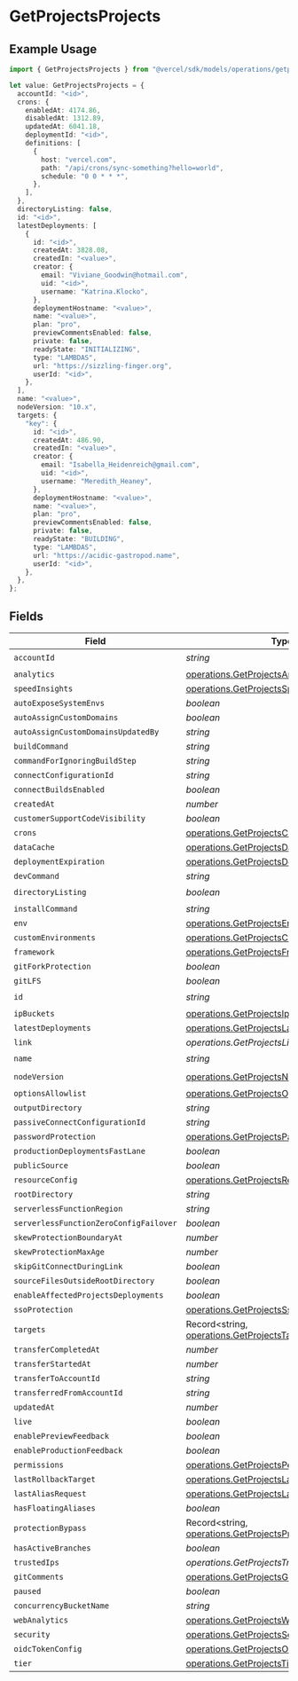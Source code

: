 # GetProjectsProjects

## Example Usage

```typescript
import { GetProjectsProjects } from "@vercel/sdk/models/operations/getprojects.js";

let value: GetProjectsProjects = {
  accountId: "<id>",
  crons: {
    enabledAt: 4174.86,
    disabledAt: 1312.89,
    updatedAt: 6041.18,
    deploymentId: "<id>",
    definitions: [
      {
        host: "vercel.com",
        path: "/api/crons/sync-something?hello=world",
        schedule: "0 0 * * *",
      },
    ],
  },
  directoryListing: false,
  id: "<id>",
  latestDeployments: [
    {
      id: "<id>",
      createdAt: 3828.08,
      createdIn: "<value>",
      creator: {
        email: "Viviane_Goodwin@hotmail.com",
        uid: "<id>",
        username: "Katrina.Klocko",
      },
      deploymentHostname: "<value>",
      name: "<value>",
      plan: "pro",
      previewCommentsEnabled: false,
      private: false,
      readyState: "INITIALIZING",
      type: "LAMBDAS",
      url: "https://sizzling-finger.org",
      userId: "<id>",
    },
  ],
  name: "<value>",
  nodeVersion: "10.x",
  targets: {
    "key": {
      id: "<id>",
      createdAt: 486.90,
      createdIn: "<value>",
      creator: {
        email: "Isabella_Heidenreich@gmail.com",
        uid: "<id>",
        username: "Meredith_Heaney",
      },
      deploymentHostname: "<value>",
      name: "<value>",
      plan: "pro",
      previewCommentsEnabled: false,
      private: false,
      readyState: "BUILDING",
      type: "LAMBDAS",
      url: "https://acidic-gastropod.name",
      userId: "<id>",
    },
  },
};
```

## Fields

| Field                                                                                                            | Type                                                                                                             | Required                                                                                                         | Description                                                                                                      |
| ---------------------------------------------------------------------------------------------------------------- | ---------------------------------------------------------------------------------------------------------------- | ---------------------------------------------------------------------------------------------------------------- | ---------------------------------------------------------------------------------------------------------------- |
| `accountId`                                                                                                      | *string*                                                                                                         | :heavy_check_mark:                                                                                               | N/A                                                                                                              |
| `analytics`                                                                                                      | [operations.GetProjectsAnalytics](../../models/operations/getprojectsanalytics.md)                               | :heavy_minus_sign:                                                                                               | N/A                                                                                                              |
| `speedInsights`                                                                                                  | [operations.GetProjectsSpeedInsights](../../models/operations/getprojectsspeedinsights.md)                       | :heavy_minus_sign:                                                                                               | N/A                                                                                                              |
| `autoExposeSystemEnvs`                                                                                           | *boolean*                                                                                                        | :heavy_minus_sign:                                                                                               | N/A                                                                                                              |
| `autoAssignCustomDomains`                                                                                        | *boolean*                                                                                                        | :heavy_minus_sign:                                                                                               | N/A                                                                                                              |
| `autoAssignCustomDomainsUpdatedBy`                                                                               | *string*                                                                                                         | :heavy_minus_sign:                                                                                               | N/A                                                                                                              |
| `buildCommand`                                                                                                   | *string*                                                                                                         | :heavy_minus_sign:                                                                                               | N/A                                                                                                              |
| `commandForIgnoringBuildStep`                                                                                    | *string*                                                                                                         | :heavy_minus_sign:                                                                                               | N/A                                                                                                              |
| `connectConfigurationId`                                                                                         | *string*                                                                                                         | :heavy_minus_sign:                                                                                               | N/A                                                                                                              |
| `connectBuildsEnabled`                                                                                           | *boolean*                                                                                                        | :heavy_minus_sign:                                                                                               | N/A                                                                                                              |
| `createdAt`                                                                                                      | *number*                                                                                                         | :heavy_minus_sign:                                                                                               | N/A                                                                                                              |
| `customerSupportCodeVisibility`                                                                                  | *boolean*                                                                                                        | :heavy_minus_sign:                                                                                               | N/A                                                                                                              |
| `crons`                                                                                                          | [operations.GetProjectsCrons](../../models/operations/getprojectscrons.md)                                       | :heavy_minus_sign:                                                                                               | N/A                                                                                                              |
| `dataCache`                                                                                                      | [operations.GetProjectsDataCache](../../models/operations/getprojectsdatacache.md)                               | :heavy_minus_sign:                                                                                               | N/A                                                                                                              |
| `deploymentExpiration`                                                                                           | [operations.GetProjectsDeploymentExpiration](../../models/operations/getprojectsdeploymentexpiration.md)         | :heavy_minus_sign:                                                                                               | N/A                                                                                                              |
| `devCommand`                                                                                                     | *string*                                                                                                         | :heavy_minus_sign:                                                                                               | N/A                                                                                                              |
| `directoryListing`                                                                                               | *boolean*                                                                                                        | :heavy_check_mark:                                                                                               | N/A                                                                                                              |
| `installCommand`                                                                                                 | *string*                                                                                                         | :heavy_minus_sign:                                                                                               | N/A                                                                                                              |
| `env`                                                                                                            | [operations.GetProjectsEnv](../../models/operations/getprojectsenv.md)[]                                         | :heavy_minus_sign:                                                                                               | N/A                                                                                                              |
| `customEnvironments`                                                                                             | [operations.GetProjectsCustomEnvironments](../../models/operations/getprojectscustomenvironments.md)[]           | :heavy_minus_sign:                                                                                               | N/A                                                                                                              |
| `framework`                                                                                                      | [operations.GetProjectsFramework](../../models/operations/getprojectsframework.md)                               | :heavy_minus_sign:                                                                                               | N/A                                                                                                              |
| `gitForkProtection`                                                                                              | *boolean*                                                                                                        | :heavy_minus_sign:                                                                                               | N/A                                                                                                              |
| `gitLFS`                                                                                                         | *boolean*                                                                                                        | :heavy_minus_sign:                                                                                               | N/A                                                                                                              |
| `id`                                                                                                             | *string*                                                                                                         | :heavy_check_mark:                                                                                               | N/A                                                                                                              |
| `ipBuckets`                                                                                                      | [operations.GetProjectsIpBuckets](../../models/operations/getprojectsipbuckets.md)[]                             | :heavy_minus_sign:                                                                                               | N/A                                                                                                              |
| `latestDeployments`                                                                                              | [operations.GetProjectsLatestDeployments](../../models/operations/getprojectslatestdeployments.md)[]             | :heavy_minus_sign:                                                                                               | N/A                                                                                                              |
| `link`                                                                                                           | *operations.GetProjectsLink*                                                                                     | :heavy_minus_sign:                                                                                               | N/A                                                                                                              |
| `name`                                                                                                           | *string*                                                                                                         | :heavy_check_mark:                                                                                               | N/A                                                                                                              |
| `nodeVersion`                                                                                                    | [operations.GetProjectsNodeVersion](../../models/operations/getprojectsnodeversion.md)                           | :heavy_check_mark:                                                                                               | N/A                                                                                                              |
| `optionsAllowlist`                                                                                               | [operations.GetProjectsOptionsAllowlist](../../models/operations/getprojectsoptionsallowlist.md)                 | :heavy_minus_sign:                                                                                               | N/A                                                                                                              |
| `outputDirectory`                                                                                                | *string*                                                                                                         | :heavy_minus_sign:                                                                                               | N/A                                                                                                              |
| `passiveConnectConfigurationId`                                                                                  | *string*                                                                                                         | :heavy_minus_sign:                                                                                               | N/A                                                                                                              |
| `passwordProtection`                                                                                             | [operations.GetProjectsPasswordProtection](../../models/operations/getprojectspasswordprotection.md)             | :heavy_minus_sign:                                                                                               | N/A                                                                                                              |
| `productionDeploymentsFastLane`                                                                                  | *boolean*                                                                                                        | :heavy_minus_sign:                                                                                               | N/A                                                                                                              |
| `publicSource`                                                                                                   | *boolean*                                                                                                        | :heavy_minus_sign:                                                                                               | N/A                                                                                                              |
| `resourceConfig`                                                                                                 | [operations.GetProjectsResourceConfig](../../models/operations/getprojectsresourceconfig.md)                     | :heavy_minus_sign:                                                                                               | N/A                                                                                                              |
| `rootDirectory`                                                                                                  | *string*                                                                                                         | :heavy_minus_sign:                                                                                               | N/A                                                                                                              |
| `serverlessFunctionRegion`                                                                                       | *string*                                                                                                         | :heavy_minus_sign:                                                                                               | N/A                                                                                                              |
| `serverlessFunctionZeroConfigFailover`                                                                           | *boolean*                                                                                                        | :heavy_minus_sign:                                                                                               | N/A                                                                                                              |
| `skewProtectionBoundaryAt`                                                                                       | *number*                                                                                                         | :heavy_minus_sign:                                                                                               | N/A                                                                                                              |
| `skewProtectionMaxAge`                                                                                           | *number*                                                                                                         | :heavy_minus_sign:                                                                                               | N/A                                                                                                              |
| `skipGitConnectDuringLink`                                                                                       | *boolean*                                                                                                        | :heavy_minus_sign:                                                                                               | N/A                                                                                                              |
| `sourceFilesOutsideRootDirectory`                                                                                | *boolean*                                                                                                        | :heavy_minus_sign:                                                                                               | N/A                                                                                                              |
| `enableAffectedProjectsDeployments`                                                                              | *boolean*                                                                                                        | :heavy_minus_sign:                                                                                               | N/A                                                                                                              |
| `ssoProtection`                                                                                                  | [operations.GetProjectsSsoProtection](../../models/operations/getprojectsssoprotection.md)                       | :heavy_minus_sign:                                                                                               | N/A                                                                                                              |
| `targets`                                                                                                        | Record<string, [operations.GetProjectsTargets](../../models/operations/getprojectstargets.md)>                   | :heavy_minus_sign:                                                                                               | N/A                                                                                                              |
| `transferCompletedAt`                                                                                            | *number*                                                                                                         | :heavy_minus_sign:                                                                                               | N/A                                                                                                              |
| `transferStartedAt`                                                                                              | *number*                                                                                                         | :heavy_minus_sign:                                                                                               | N/A                                                                                                              |
| `transferToAccountId`                                                                                            | *string*                                                                                                         | :heavy_minus_sign:                                                                                               | N/A                                                                                                              |
| `transferredFromAccountId`                                                                                       | *string*                                                                                                         | :heavy_minus_sign:                                                                                               | N/A                                                                                                              |
| `updatedAt`                                                                                                      | *number*                                                                                                         | :heavy_minus_sign:                                                                                               | N/A                                                                                                              |
| `live`                                                                                                           | *boolean*                                                                                                        | :heavy_minus_sign:                                                                                               | N/A                                                                                                              |
| `enablePreviewFeedback`                                                                                          | *boolean*                                                                                                        | :heavy_minus_sign:                                                                                               | N/A                                                                                                              |
| `enableProductionFeedback`                                                                                       | *boolean*                                                                                                        | :heavy_minus_sign:                                                                                               | N/A                                                                                                              |
| `permissions`                                                                                                    | [operations.GetProjectsPermissions](../../models/operations/getprojectspermissions.md)                           | :heavy_minus_sign:                                                                                               | N/A                                                                                                              |
| `lastRollbackTarget`                                                                                             | [operations.GetProjectsLastRollbackTarget](../../models/operations/getprojectslastrollbacktarget.md)             | :heavy_minus_sign:                                                                                               | N/A                                                                                                              |
| `lastAliasRequest`                                                                                               | [operations.GetProjectsLastAliasRequest](../../models/operations/getprojectslastaliasrequest.md)                 | :heavy_minus_sign:                                                                                               | N/A                                                                                                              |
| `hasFloatingAliases`                                                                                             | *boolean*                                                                                                        | :heavy_minus_sign:                                                                                               | N/A                                                                                                              |
| `protectionBypass`                                                                                               | Record<string, [operations.GetProjectsProtectionBypass](../../models/operations/getprojectsprotectionbypass.md)> | :heavy_minus_sign:                                                                                               | N/A                                                                                                              |
| `hasActiveBranches`                                                                                              | *boolean*                                                                                                        | :heavy_minus_sign:                                                                                               | N/A                                                                                                              |
| `trustedIps`                                                                                                     | *operations.GetProjectsTrustedIps*                                                                               | :heavy_minus_sign:                                                                                               | N/A                                                                                                              |
| `gitComments`                                                                                                    | [operations.GetProjectsGitComments](../../models/operations/getprojectsgitcomments.md)                           | :heavy_minus_sign:                                                                                               | N/A                                                                                                              |
| `paused`                                                                                                         | *boolean*                                                                                                        | :heavy_minus_sign:                                                                                               | N/A                                                                                                              |
| `concurrencyBucketName`                                                                                          | *string*                                                                                                         | :heavy_minus_sign:                                                                                               | N/A                                                                                                              |
| `webAnalytics`                                                                                                   | [operations.GetProjectsWebAnalytics](../../models/operations/getprojectswebanalytics.md)                         | :heavy_minus_sign:                                                                                               | N/A                                                                                                              |
| `security`                                                                                                       | [operations.GetProjectsSecurity](../../models/operations/getprojectssecurity.md)                                 | :heavy_minus_sign:                                                                                               | N/A                                                                                                              |
| `oidcTokenConfig`                                                                                                | [operations.GetProjectsOidcTokenConfig](../../models/operations/getprojectsoidctokenconfig.md)                   | :heavy_minus_sign:                                                                                               | N/A                                                                                                              |
| `tier`                                                                                                           | [operations.GetProjectsTier](../../models/operations/getprojectstier.md)                                         | :heavy_minus_sign:                                                                                               | N/A                                                                                                              |